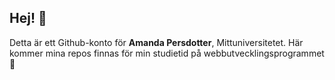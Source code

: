 ## Hej! 👋
Detta är ett Github-konto för **Amanda Persdotter**, Mittuniversitetet. Här kommer mina repos finnas för min studietid på webbutvecklingsprogrammet 🌱
